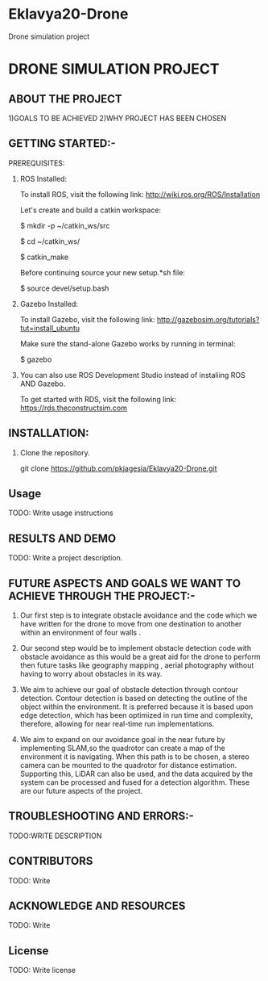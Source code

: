 # Eklavya20-Drone
Drone simulation project
# DRONE SIMULATION PROJECT
##  ABOUT THE PROJECT
   1)GOALS TO BE ACHIEVED
   2)WHY PROJECT HAS BEEN CHOSEN
 ##  GETTING STARTED:-
 
 PREREQUISITES:
 
 1. ROS Installed:
 
    To install ROS, visit the following link: http://wiki.ros.org/ROS/Installation 
  
    Let's create and build a catkin workspace:
 
    $ mkdir -p ~/catkin_ws/src
    
    $ cd ~/catkin_ws/
    
    $ catkin_make 
 
    Before continuing source your new setup.*sh file:
 
    $ source devel/setup.bash
 
 2. Gazebo Installed:
 
    To install Gazebo, visit the following link: http://gazebosim.org/tutorials?tut=install_ubuntu 
 
    Make sure the stand-alone Gazebo works by running in terminal:
 
    $ gazebo
    
 3. You can also use ROS Development Studio instead of instaliing ROS AND Gazebo.
 
    To get started with RDS, visit the following link: https://rds.theconstructsim.com 
 
## INSTALLATION:
 
 1. Clone the repository.

    git clone https://github.com/pkjagesia/Eklavya20-Drone.git 

## Usage
TODO: Write usage instructions
##   RESULTS AND DEMO
TODO: Write a project description.
## FUTURE ASPECTS AND GOALS WE WANT TO ACHIEVE THROUGH THE PROJECT:-
1. Our first step is to integrate obstacle avoidance and the code which we have written 
for the drone to move from one destination to another within an environment of four walls .

 2. Our second step would be to implement obstacle detection code with obstacle avoidance as 
this would be a great aid for the drone to perform then future tasks like geography mapping  ,
aerial photography without having to worry about obstacles in its way.

3. We aim to achieve our goal of obstacle detection through contour detection.
Contour detection is based on detecting the outline of the object within the environment. It is preferred because it is based upon edge detection, which has been optimized in run time and complexity, therefore, allowing for near real-time run implementations.

4. We aim to expand on our avoidance goal in the near future by implementing SLAM,so the quadrotor can create a map of the environment it is navigating. When this path is to be chosen, a stereo camera can be mounted to the quadrotor for distance estimation. Supporting this, LiDAR can also be used, and the data acquired by the system can be processed and fused for a detection algorithm.
These are our future aspects of the project.

## TROUBLESHOOTING AND ERRORS:-
TODO:WRITE DESCRIPTION
## CONTRIBUTORS
TODO: Write
## ACKNOWLEDGE AND RESOURCES
TODO: Write 
## License
TODO: Write license
